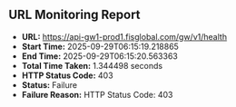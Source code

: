 ## URL Monitoring Report

- **URL:** https://api-gw1-prod1.fisglobal.com/gw/v1/health
- **Start Time:** 2025-09-29T06:15:19.218865
- **End Time:** 2025-09-29T06:15:20.563363
- **Total Time Taken:** 1.344498 seconds
- **HTTP Status Code:** 403
- **Status:** Failure
- **Failure Reason:** HTTP Status Code: 403
